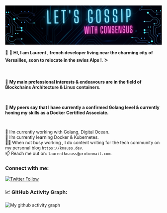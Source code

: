 ![banner](./image.jpeg)
<br>

 👋 👋   **HI, I am Laurent , french developer living near the charming city of Versailles, soon to relocate in the swiss Alps !**.   ⛷     <br>
 <br>
 <br>
 
 
 👀 **My main professional interests & endeavours are in the field of Blockchains Architecture & Linux containers**. <br>
 <br>
 <br>
 
 

🌱  **My peers say that I have  currently a confirmed Golang level & currently honing my skills as a Docker Certified Associate.**
    
<br>



🔭 I’m currently working with Golang, Digital Ocean. <br />
🌱 I’m currently learning Docker & Kubernetes.  <br />
✍🏻 When not busy working , I do content writing for the tech community on my personal blog  `https://knauss.dev`. <br />
📫 Reach me out on: `laurentknauss@protonmail.com`. <br />








### Connect with me:
[![Twitter Follow](https://img.shields.io/twitter/follow/laurentknauss?color=1DA1F2&logo=twitter&style=for-the-badge)](https://twitter.com/laurentknauss)


<!--   GitHub stats graph -->
### 📈 GitHub Activity Graph:
![My github activity graph](https://github-readme-activity-graph.vercel.app/graph?username=laurentknauss&&theme=monokai&area=true&hide_border=true)


